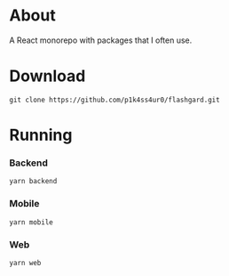 # About

A React monorepo with packages that I often use.

# Download

```
git clone https://github.com/p1k4ss4ur0/flashgard.git
```

# Running

### Backend

```
yarn backend
```

### Mobile

```
yarn mobile
```

### Web

```
yarn web
```
